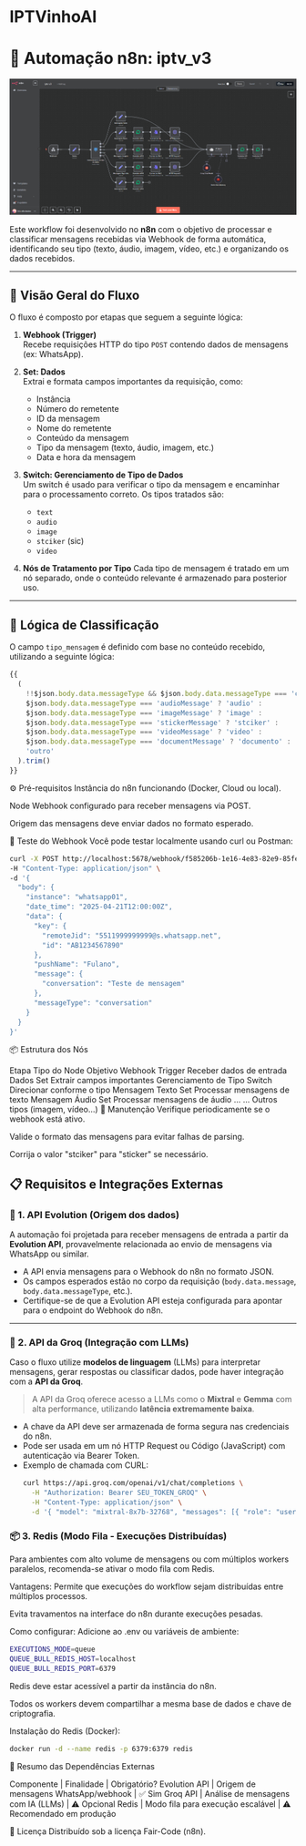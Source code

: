 # IPTVinhoAI
# 📡 Automação n8n: iptv_v3
![image](flow.png)

Este workflow foi desenvolvido no **n8n** com o objetivo de processar e classificar mensagens recebidas via Webhook de forma automática, identificando seu tipo (texto, áudio, imagem, vídeo, etc.) e organizando os dados recebidos.

---

## 🔁 Visão Geral do Fluxo

O fluxo é composto por etapas que seguem a seguinte lógica:

1. **Webhook (Trigger)**  
   Recebe requisições HTTP do tipo `POST` contendo dados de mensagens (ex: WhatsApp).

2. **Set: Dados**  
   Extrai e formata campos importantes da requisição, como:
   - Instância
   - Número do remetente
   - ID da mensagem
   - Nome do remetente
   - Conteúdo da mensagem
   - Tipo da mensagem (texto, áudio, imagem, etc.)
   - Data e hora da mensagem

3. **Switch: Gerenciamento de Tipo de Dados**  
   Um switch é usado para verificar o tipo da mensagem e encaminhar para o processamento correto. Os tipos tratados são:
   - `text`
   - `audio`
   - `image`
   - `stciker` (sic)
   - `video`

4. **Nós de Tratamento por Tipo**
   Cada tipo de mensagem é tratado em um nó separado, onde o conteúdo relevante é armazenado para posterior uso.

---

## 🧠 Lógica de Classificação

O campo `tipo_mensagem` é definido com base no conteúdo recebido, utilizando a seguinte lógica:

```javascript
{{
  (
    !!$json.body.data.messageType && $json.body.data.messageType === 'conversation' ? 'text' :
    $json.body.data.messageType === 'audioMessage' ? 'audio' :
    $json.body.data.messageType === 'imageMessage' ? 'image' :
    $json.body.data.messageType === 'stickerMessage' ? 'stciker' :
    $json.body.data.messageType === 'videoMessage' ? 'video' :
    $json.body.data.messageType === 'documentMessage' ? 'documento' :
    'outro'
  ).trim()
}}

```

⚙️ Pré-requisitos
Instância do n8n funcionando (Docker, Cloud ou local).

Node Webhook configurado para receber mensagens via POST.

Origem das mensagens deve enviar dados no formato esperado.

🧪 Teste do Webhook
Você pode testar localmente usando curl ou Postman:

```bash
curl -X POST http://localhost:5678/webhook/f585206b-1e16-4e83-82e9-85fee5128583 \
-H "Content-Type: application/json" \
-d '{
  "body": {
    "instance": "whatsapp01",
    "date_time": "2025-04-21T12:00:00Z",
    "data": {
      "key": {
        "remoteJid": "5511999999999@s.whatsapp.net",
        "id": "AB1234567890"
      },
      "pushName": "Fulano",
      "message": {
        "conversation": "Teste de mensagem"
      },
      "messageType": "conversation"
    }
  }
}'
```
📦 Estrutura dos Nós

Etapa	Tipo do Node	Objetivo
Webhook	Trigger	Receber dados de entrada
Dados	Set	Extrair campos importantes
Gerenciamento de Tipo	Switch	Direcionar conforme o tipo
Mensagem Texto	Set	Processar mensagens de texto
Mensagem Áudio	Set	Processar mensagens de áudio
...	...	Outros tipos (imagem, vídeo...)
🧰 Manutenção
Verifique periodicamente se o webhook está ativo.

Valide o formato das mensagens para evitar falhas de parsing.

Corrija o valor "stciker" para "sticker" se necessário.

## 📋 Requisitos e Integrações Externas

### 🔗 1. API Evolution (Origem dos dados)

A automação foi projetada para receber mensagens de entrada a partir da **Evolution API**, provavelmente relacionada ao envio de mensagens via WhatsApp ou similar.

- A API envia mensagens para o Webhook do n8n no formato JSON.
- Os campos esperados estão no corpo da requisição (`body.data.message`, `body.data.messageType`, etc.).
- Certifique-se de que a Evolution API esteja configurada para apontar para o endpoint do Webhook do n8n.

---

### 🤖 2. API da Groq (Integração com LLMs)

Caso o fluxo utilize **modelos de linguagem** (LLMs) para interpretar mensagens, gerar respostas ou classificar dados, pode haver integração com a **API da Groq**.

> A API da Groq oferece acesso a LLMs como o **Mixtral** e **Gemma** com alta performance, utilizando **latência extremamente baixa**.

- A chave da API deve ser armazenada de forma segura nas credenciais do n8n.
- Pode ser usada em um nó HTTP Request ou Código (JavaScript) com autenticação via Bearer Token.
- Exemplo de chamada com CURL:
  ```bash
  curl https://api.groq.com/openai/v1/chat/completions \
    -H "Authorization: Bearer SEU_TOKEN_GROQ" \
    -H "Content-Type: application/json" \
    -d '{ "model": "mixtral-8x7b-32768", "messages": [{ "role": "user", "content": "Olá!" }] }'

### 📦 3. Redis (Modo Fila - Execuções Distribuídas)
Para ambientes com alto volume de mensagens ou com múltiplos workers paralelos, recomenda-se ativar o modo fila com Redis.

Vantagens:
Permite que execuções do workflow sejam distribuídas entre múltiplos processos.

Evita travamentos na interface do n8n durante execuções pesadas.

Como configurar:
Adicione ao .env ou variáveis de ambiente:

```bash
EXECUTIONS_MODE=queue
QUEUE_BULL_REDIS_HOST=localhost
QUEUE_BULL_REDIS_PORT=6379
```
Redis deve estar acessível a partir da instância do n8n.

Todos os workers devem compartilhar a mesma base de dados e chave de criptografia.

Instalação do Redis (Docker):
```bash	
docker run -d --name redis -p 6379:6379 redis
```

📑 Resumo das Dependências Externas

Componente | Finalidade | Obrigatório?
Evolution API | Origem de mensagens WhatsApp/webhook | ✅ Sim
Groq API | Análise de mensagens com IA (LLMs) | ⚠️ Opcional
Redis | Modo fila para execução escalável | ⚠️ Recomendado em produção

📄 Licença
Distribuído sob a licença Fair-Code (n8n).